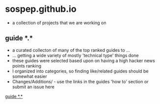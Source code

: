 # sospep.github.io
- a collection of projects that we are working on

## guide \*.\*
- a curated collecton of many of the top ranked guides to ...
- ... getting a wide variety of mostly 'technical type' things done
- these guides were selected based upon on having a high hacker news points ranking
- I organized into categories, so finding like/related guides should be somewhat easier
- Changes/Additions/ - use the links in the guides 'how to' section or submit an issue here

[guide \*.\*](https://sospep.github.io/guide/)
